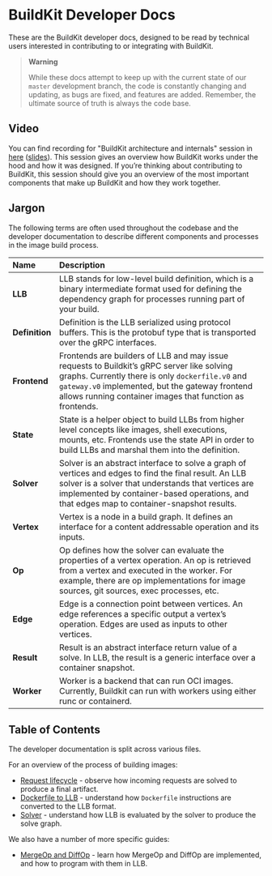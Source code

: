 # BuildKit Developer Docs

These are the BuildKit developer docs, designed to be read by technical users
interested in contributing to or integrating with BuildKit.

> **Warning**
>
> While these docs attempt to keep up with the current state of our `master`
> development branch, the code is constantly changing and updating, as bugs are
> fixed, and features are added. Remember, the ultimate source of truth is
> always the code base.


## Video

You can find recording for "BuildKit architecture and internals" session in [here](https://drive.google.com/file/d/1zGMQipL5WJ3sLySu7gHZ_o6tFpxRXRHs/view) ([slides](https://docs.google.com/presentation/d/1tEnuMOENuoVQ3l6viBmguYUn7XpjIHIC-3RHzfyIgjc/edit?usp=sharing)). This session gives an overview how BuildKit works under the hood and how it was designed. If you’re thinking about contributing to BuildKit, this session should give you an overview of the most important components that make up BuildKit and how they work together.

## Jargon

The following terms are often used throughout the codebase and the developer
documentation to describe different components and processes in the image build
process.

| Name | Description |
| :--- | :---------- |
| **LLB** | LLB stands for low-level build definition, which is a binary intermediate format used for defining the dependency graph for processes running part of your build. |
| **Definition** | Definition is the LLB serialized using protocol buffers. This is the protobuf type that is transported over the gRPC interfaces. |
| **Frontend** | Frontends are builders of LLB and may issue requests to Buildkit’s gRPC server like solving graphs. Currently there is only `dockerfile.v0` and `gateway.v0` implemented, but the gateway frontend allows running container images that function as frontends.  |
| **State** | State is a helper object to build LLBs from higher level concepts like images, shell executions, mounts, etc. Frontends use the state API in order to build LLBs and marshal them into the definition. |
| **Solver** | Solver is an abstract interface to solve a graph of vertices and edges to find the final result. An LLB solver is a solver that understands that vertices are implemented by container-based operations, and that edges map to container-snapshot results. |
| **Vertex** | Vertex is a node in a build graph. It defines an interface for a content addressable operation and its inputs. |
| **Op** | Op defines how the solver can evaluate the properties of a vertex operation. An op is retrieved from a vertex and executed in the worker. For example, there are op implementations for image sources, git sources, exec processes, etc. |
| **Edge** | Edge is a connection point between vertices. An edge references a specific output a vertex’s operation. Edges are used as inputs to other vertices. |
| **Result** | Result is an abstract interface return value of a solve. In LLB, the result is a generic interface over a container snapshot. |
| **Worker** | Worker is a backend that can run OCI images. Currently, Buildkit can run with workers using either runc or containerd. |

## Table of Contents

The developer documentation is split across various files.

For an overview of the process of building images:

- [Request lifecycle](./request-lifecycle.md) - observe how incoming requests
  are solved to produce a final artifact.
- [Dockerfile to LLB](./dockerfile-llb.md) - understand how `Dockerfile`
  instructions are converted to the LLB format.
- [Solver](./solver.md) - understand how LLB is evaluated by the solver to
  produce the solve graph.

We also have a number of more specific guides:

- [MergeOp and DiffOp](./merge-diff.md) - learn how MergeOp and DiffOp are
  implemented, and how to program with them in LLB.
